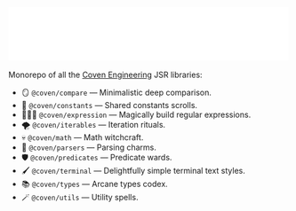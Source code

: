<img src="./logo.svg" height="96" />

Monorepo of all the [Coven Engineering](https://coven.engineering) JSR
libraries:

-   🪞 `@coven/compare` — Minimalistic deep comparison.
-   📖 `@coven/constants` — Shared constants scrolls.
-   🧙🏻‍♀️ `@coven/expression` — Magically build regular expressions.
-   🌪️ `@coven/iterables` — Iteration rituals.
-   💀 `@coven/math` — Math witchcraft.
-   💫 `@coven/parsers` — Parsing charms.
-   🛡️ `@coven/predicates` — Predicate wards.
-   🖌️ `@coven/terminal` — Delightfully simple terminal text styles.
-   📚 `@coven/types` — Arcane types codex.
-   🪄 `@coven/utils` — Utility spells.
